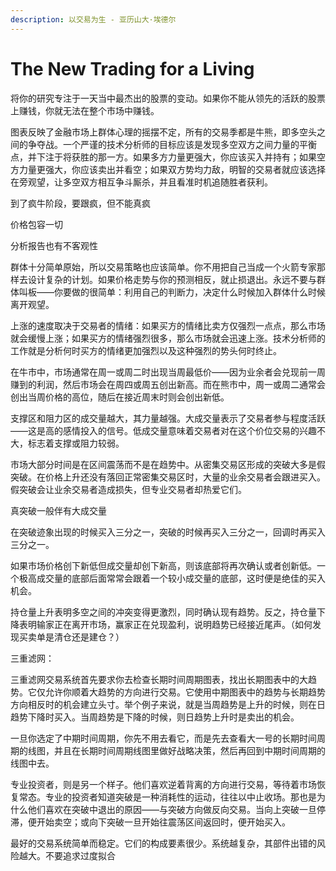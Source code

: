 ```yaml
---
description: 以交易为生 - 亚历山大·埃德尔
---
```


# The New Trading for a Living

将你的研究专注于一天当中最杰出的股票的变动。如果你不能从领先的活跃的股票上赚钱，你就无法在整个市场中赚钱。

图表反映了金融市场上群体心理的摇摆不定，所有的交易季都是牛熊，即多空头之间的争夺战。一个严谨的技术分析师的目标应该是发现多空双方之间力量的平衡点，并下注于将获胜的那一方。如果多方力量更强大，你应该买入并持有；如果空方力量更强大，你应该卖出并看空；如果双方势均力敌，明智的交易者就应该选择在旁观望，让多空双方相互争斗厮杀，并且看准时机追随胜者获利。

到了疯牛阶段，要跟疯，但不能真疯

价格包容一切

分析报告也有不客观性

群体十分简单原始，所以交易策略也应该简单。你不用把自己当成一个火箭专家那样去设计复杂的计划。如果价格走势与你的预测相反，就止损退出。永远不要与群体叫板——你要做的很简单：利用自己的判断力，决定什么时候加入群体什么时候离开观望。

上涨的速度取决于交易者的情绪：如果买方的情绪比卖方仅强烈一点点，那么市场就会缓慢上涨；如果买方的情绪强烈很多，那么市场就会迅速上涨。技术分析师的工作就是分析何时买方的情绪更加强烈以及这种强烈的势头何时终止。

在牛市中，市场通常在周一或周二时出现当周最低价——因为业余者会兑现前一周赚到的利润，然后市场会在周四或周五创出新高。而在熊市中，周一或周二通常会创出当周价格的高位，随后在接近周末时则会创出新低。

支撑区和阻力区的成交量越大，其力量越强。大成交量表示了交易者参与程度活跃——这是高的感情投入的信号。低成交量意味着交易者对在这个价位交易的兴趣不大，标志着支撑或阻力较弱。

市场大部分时间是在区间震荡而不是在趋势中。从密集交易区形成的突破大多是假突破。在价格上升还没有落回正常密集交易区时，大量的业余交易者会跟进买入。假突破会让业余交易者造成损失，但专业交易者却热爱它们。

真突破一般伴有大成交量

在突破迹象出现的时候买入三分之一，突破的时候再买入三分之一，回调时再买入三分之一。

如果市场价格创下新低但成交量却创下新高，则该底部将再次确认或者创新低。一个极高成交量的底部后面常常会跟着一个较小成交量的底部，这时便是绝佳的买入机会。

持仓量上升表明多空之间的冲突变得更激烈，同时确认现有趋势。反之，持仓量下降表明输家正在离开市场，赢家正在兑现盈利，说明趋势已经接近尾声。（如何发现买卖单是清仓还是建仓？）

三重滤网：

三重滤网交易系统首先要求你去检查长期时间周期图表，找出长期图表中的大趋势。它仅允许你顺着大趋势的方向进行交易。它使用中期图表中的趋势与长期趋势方向相反时的机会建立头寸。举个例子来说，就是当周趋势是上升的时候，则在日趋势下降时买入。当周趋势是下降的时候，则日趋势上升时是卖出的机会。

一旦你选定了中期时间周期，你先不用去看它，而是先去查看大一号的长期时间周期的线图，并且在长期时间周期线图里做好战略决策，然后再回到中期时间周期的线图中去。

专业投资者，则是另一个样子。他们喜欢逆着背离的方向进行交易，等待着市场恢复常态。专业的投资者知道突破是一种消耗性的运动，往往以中止收场。那也是为什么他们喜欢在突破中退出的原因——与突破方向做反向交易。当向上突破一旦停滞，便开始卖空；或向下突破一旦开始往震荡区间返回时，便开始买入。

最好的交易系统简单而稳定。它们的构成要素很少。系统越复杂，其部件出错的风险越大。不要追求过度拟合

